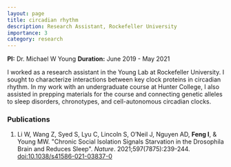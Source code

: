 ```yaml
---
layout: page
title: circadian rhythm
description: Research Assistant, Rockefeller University
importance: 3
category: research
---
```


**PI:** Dr. Michael W Young
**Duration:** June 2019 - May 2021

I worked as a research assistant in the Young Lab at Rockefeller University. I sought to characterize interactions between key clock proteins in circadian rhythm. In my work with an undergraduate course at Hunter College, I also assisted in prepping materials for the course and connecting genetic alleles to sleep disorders, chronotypes, and cell-autonomous circadian clocks.


### Publications

1. Li W, Wang Z, Syed S, Lyu C, Lincoln S, O’Neil J, Nguyen AD, **Feng I**, & Young MW. "Chronic Social Isolation Signals Starvation in the Drosophila Brain and Reduces Sleep". *Nature*. 2021;597(7875):239-244. [doi:10.1038/s41586-021-03837-0](https://doi.org/10.1038/s41586-021-03837-0)
